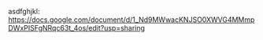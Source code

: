 asdfghjkl: https://docs.google.com/document/d/1_Nd9MWwacKNJSO0XWVG4MMmpDWxPISFgNRqc63t_4os/edit?usp=sharing
